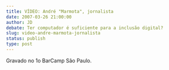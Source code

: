 ```yaml
---
title: VÍDEO: André "Marmota", jornalista
date: 2007-03-26 21:00:00
author: JD
debate: Ter computador é suficiente para a inclusão digital? 
slug: video-andre-marmota-jornalista
status: publish 
type: post
---
```


  

Gravado no 1o BarCamp São Paulo.
